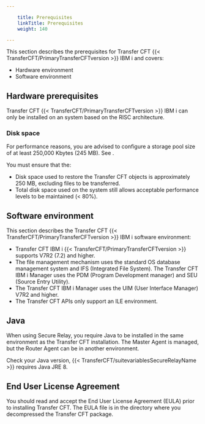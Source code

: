 ```yaml
---

    title: Prerequisites
    linkTitle: Prerequisites
    weight: 140

---
```

This section describes the prerequisites for Transfer CFT {{< TransferCFT/PrimaryTransferCFTversion  >}} IBM i and covers:

- Hardware environment
- Software environment

## Hardware prerequisites

Transfer CFT {{< TransferCFT/PrimaryTransferCFTversion  >}} IBM i can only be installed on an system based on the RISC architecture.

### Disk space

For performance reasons, you are advised to configure a storage pool size of at least 250,000 Kbytes (245 MB). See .

You must ensure that the:

- Disk space used to restore the Transfer CFT objects is approximately 250 MB, excluding files to be transferred.
- Total disk space used on the system still allows acceptable performance levels to be maintained (&lt; 80%).

## Software environment

This section describes the Transfer CFT {{< TransferCFT/PrimaryTransferCFTversion  >}} IBM i software environment:

- Transfer CFT IBM i {{< TransferCFT/PrimaryTransferCFTversion >}} supports V7R2 (7.2) and higher.
- The file management mechanism uses the standard OS database management system and IFS (Integrated File System). The Transfer CFT IBM i Manager uses the PDM (Program Development manager) and SEU (Source Entry Utility).
- The Transfer CFT IBM i Manager uses the UIM (User Interface Manager) V7R2 and higher.
- The Transfer CFT APIs only support an ILE environment.

## Java

When using Secure Relay, you require Java to be installed in the same environment as the Transfer CFT installation. The Master Agent is managed, but the Router Agent can be in another environment.

Check your Java version, {{< TransferCFT/suitevariablesSecureRelayName  >}} requires Java JRE 8.

## End User License Agreement

You should read and accept the End User License Agreement (EULA) prior to installing Transfer CFT. The EULA file is in the directory where you decompressed the Transfer CFT package.
